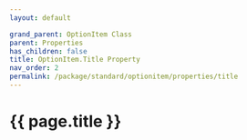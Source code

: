 ```yaml
---
layout: default

grand_parent: OptionItem Class
parent: Properties
has_children: false
title: OptionItem.Title Property
nav_order: 2
permalink: /package/standard/optionitem/properties/title
---
```

# {{ page.title }}
